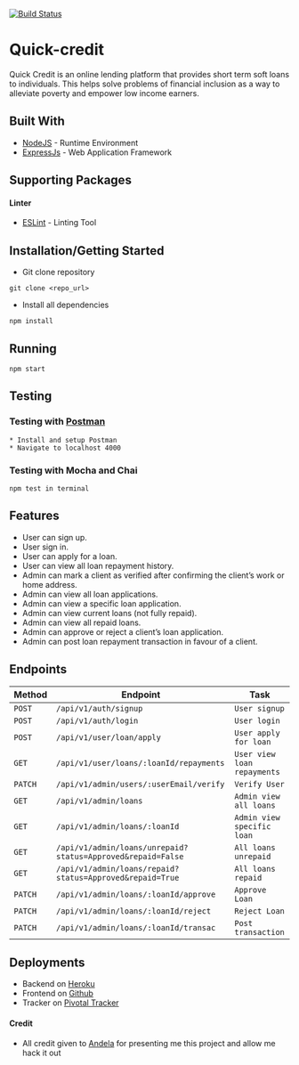 [![Build Status](https://travis-ci.org/kodek-sleuth/Quick-credit.svg?branch=master)](https://travis-ci.org/kodek-sleuth/Quick-credit)

# Quick-credit
Quick Credit is an online lending platform that provides short term soft loans to individuals. This helps solve problems of financial inclusion as a way to alleviate poverty and empower low income earners.

## Built With

* [NodeJS](https://nodejs.org/) - Runtime Environment
* [ExpressJs](https://expressjs.com/) - Web Application Framework


## Supporting Packages
#### Linter

* [ESLint](https://eslint.org/) - Linting Tool

## Installation/Getting Started
* Git clone repository
``` 
git clone <repo_url>
```

* Install all dependencies
```
npm install
```
## Running
```
npm start
```

## Testing

### Testing with [Postman](www.postman.com)
```
* Install and setup Postman 
* Navigate to localhost 4000 
```

### Testing with Mocha and Chai
```
npm test in terminal
```
## Features
* User can sign up.
* User sign in.
* User can apply for a loan.
* User can view all loan repayment history.
* Admin can mark a client as verified after confirming the client’s work or home address.
* Admin can view all loan applications.
* Admin can view a specific loan application.
* Admin can view current loans (not fully repaid).
* Admin can view all repaid loans.
* Admin can approve or reject a client’s loan application.
* Admin can post loan repayment transaction in favour of a client.

## Endpoints
|  Method  |  Endpoint  |  Task  |
|  --- |  --- |  ---  |
|  `POST`  |  `/api/v1/auth/signup`  |  `User signup`  |
|  `POST`  |  `/api/v1/auth/login`  |  `User login`  |
|  `POST`  |  `/api/v1/user/loan/apply`  |  `User apply for loan`  |
|  `GET`  |  `/api/v1/user/loans/:loanId/repayments`  |  `User view loan repayments`  |
|  `PATCH`  |  `/api/v1/admin/users/:userEmail/verify`  |  `Verify User`  |
|  `GET`  |  `/api/v1/admin/loans`  |  `Admin view all loans`  |
|  `GET`  |  `/api/v1/admin/loans/:loanId`  |  `Admin view specific loan`  |
|  `GET`  |  `/api/v1/admin/loans/unrepaid?status=Approved&repaid=False`  |  `All loans unrepaid`  |
|  `GET`  |  `/api/v1/admin/loans/repaid?status=Approved&repaid=True`  |  `All loans repaid`  |
|  `PATCH`  |  `/api/v1/admin/loans/:loanId/approve`  |  `Approve Loan`  |
|  `PATCH`  |  `/api/v1/admin/loans/:loanId/reject`  |  `Reject Loan`  |
|  `PATCH`  |  `/api/v1/admin/loans/:loanId/transac`  |  `Post transaction `  |

## Deployments
* Backend on [Heroku](https://quick-credit-loanapp.herokuapp.com/docs/)
* Frontend on [Github](https://kodek-sleuth.github.io/Quick-credit/UI/index.html)
* Tracker on [Pivotal Tracker](https://www.pivotaltracker.com/n/projects/2326998)

#### Credit
* All credit given to [Andela](https://andela.com) for presenting me this project and allow me hack it out
